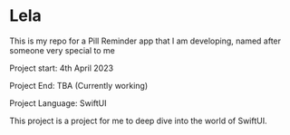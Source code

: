 # Lela
This is my repo for a Pill Reminder app that I am developing, named after someone very special to me

Project start: 4th April 2023 

Project End: TBA (Currently working)

Project Language: SwiftUI

This project is a project for me to deep dive into the world of SwiftUI. 

